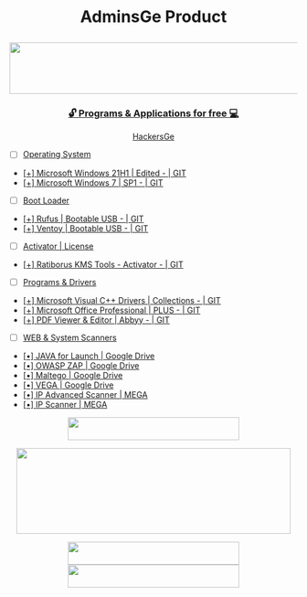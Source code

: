 # <p align="center"> AdminsGe Product

<p align="center">
  <a href="https://hackers.ge" target="_blank"><img width="728" height="90" src="https://media.giphy.com/media/NcSRM70PbxRbR0PMZJ/giphy.gif">
    </p>

### <p align="center"> :unlock: Programs & Applications for free :computer:

 <p align="center">
  <a href="https://hackers.ge/warez" target="_blank">HackersGe
    </p>

- [ ] Operating System
- [+] <a href="https://hackers.ge/Windows10" target="_blank"> Microsoft Windows 21H1 | Edited - <a href="https://github.com/KhetaguriDimitri/Windows10" target="_blank"> | GIT
- [+] <a href="https://hackers.ge/Windows7" target="_blank"> Microsoft Windows 7 | SP1 - <a href="https://github.com/KhetaguriDimitri/Windows7" target="_blank"> | GIT

- [ ] Boot Loader
- [+] <a href="https://hackers.ge/Rufus" target="_blank"> Rufus | Bootable USB - <a href="https://github.com/KhetaguriDimitri/Rufus" target="_blank"> | GIT
- [+] <a href="https://hackers.ge/Ventoy" target="_blank"> Ventoy | Bootable USB - <a href="https://github.com/KhetaguriDimitri/Ventoy" target="_blank"> | GIT

- [ ] Activator | License
- [+] <a href="https://hackers.ge/Activator" target="_blank"> Ratiborus KMS Tools - Activator - <a href="https://github.com/KhetaguriDimitri/WindowsMSOfficeActivation" target="_blank"> | GIT

- [ ] Programs & Drivers
- [+] <a href="https://hackers.ge/DLL" target="_blank"> Microsoft Visual C++ Drivers | Collections - <a href="https://github.com/KhetaguriDimitri/MicrosoftVisualDrivers" target="_blank"> | GIT
- [+] <a href="https://hackers.ge/MSOffice" target="_blank"> Microsoft Office Professional | PLUS - <a href="https://github.com/KhetaguriDimitri/MSOffice" target="_blank"> | GIT
- [+] <a href="https://hackers.ge/abbyy" target="_blank"> PDF Viewer & Editor | Abbyy - <a href="https://github.com/KhetaguriDimitri/PDF" target="_blank"> | GIT

- [ ] WEB & System Scanners
- [•] <a href="https://drive.google.com/file/d/18px9vrZjFlynamUafs9l8wJgmQd_flPY/view?usp=share_link" target="_blank"> JAVA for Launch | Google Drive
- [•] <a href="https://drive.google.com/file/d/1VEzi_JDcGZvj3EFAd6kjqS0hhExf_g03/view?usp=share_link" target="_blank"> OWASP ZAP | Google Drive
- [•] <a href="https://drive.google.com/file/d/137XLTxeICSCuCEK8ry5gE2AyZKADq197/view?usp=share_link" target="_blank"> Maltego | Google Drive
- [•] <a href="https://drive.google.com/file/d/1De3uY4j1VSVEHqqR4z4N9kaMS6yZaHMj/view?usp=share_link" target="_blank"> VEGA | Google Drive
- [•] <a href="https://mega.nz/file/0PwEVRYa#WEX2WtDfhPtWm9Wr4q3vutxbi5DaRzlm4bT-SNnhD0c" target="_blank"> IP Advanced Scanner | MEGA
- [•] <a href="https://mega.nz/file/QSpzUYCb#QU8_dJiVjNHaEeuiGiddH9Ycy2d9RY3O3xXe-CXcKLs" target="_blank"> IP Scanner | MEGA

<p align="center">
<a href="https://Khetaguridimitri.github.io" target="_blank"><img width="300" height="40" src="https://img.shields.io/badge/WEBSITE-666666?style=for-the-badge&logo=hacker&logoColor=gray">
</p>

<p align="center">
  <a href="https://www.gate.io/ref/3301721" target="_blank"><img width="480" height="150" src="https://media.giphy.com/media/r5PH7oEtPW7hCnZiWN/giphy.gif"></p>

<p align="center">
<a href="https://drive.google.com/drive/folders/1JC1U2NBwM3G0pQPQY2mPfB8Jva2Dd55t?usp=share_link" target="_blank"><img width="300" height="40" src="https://img.shields.io/badge/Download from Google Drive-f54242?style=for-the-badge&logo=google&logoColor=white">   
<a href="https://mega.nz/folder/RTpjiT5A#zzCNWxOyt_KmKooPRQioYQ" target="_blank"><img width="300" height="40" src="https://img.shields.io/badge/Download from MEGA-f54242?style=for-the-badge&logo=mega&logoColor=white">
</p>
